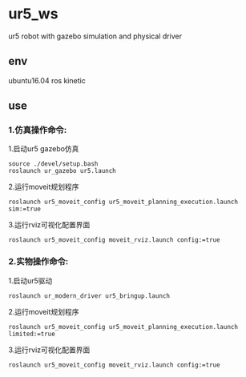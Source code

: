 # ur5_ws
ur5 robot with gazebo simulation and  physical driver

## env
ubuntu16.04
ros kinetic


## use
### 1.仿真操作命令:

1.启动ur5 gazebo仿真

```comandline
source ./devel/setup.bash
roslaunch ur_gazebo ur5.launch
```
2.运行moveit规划程序

```comandline
roslaunch ur5_moveit_config ur5_moveit_planning_execution.launch sim:=true
```
3.运行rviz可视化配置界面

```comandline
roslaunch ur5_moveit_config moveit_rviz.launch config:=true
```

### 2.实物操作命令:

1.启动ur5驱动

```comandline
roslaunch ur_modern_driver ur5_bringup.launch
```
2.运行moveit规划程序

```comandline
roslaunch ur5_moveit_config ur5_moveit_planning_execution.launch limited:=true
```

3.运行rviz可视化配置界面

```comandline
roslaunch ur5_moveit_config moveit_rviz.launch config:=true
```

